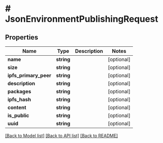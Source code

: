# # JsonEnvironmentPublishingRequest

## Properties

Name | Type | Description | Notes
------------ | ------------- | ------------- | -------------
**name** | **string** |  | [optional]
**size** | **string** |  | [optional]
**ipfs_primary_peer** | **string** |  | [optional]
**description** | **string** |  | [optional]
**packages** | **string** |  | [optional]
**ipfs_hash** | **string** |  | [optional]
**content** | **string** |  | [optional]
**is_public** | **string** |  | [optional]
**uuid** | **string** |  | [optional]

[[Back to Model list]](../../README.md#models) [[Back to API list]](../../README.md#endpoints) [[Back to README]](../../README.md)
